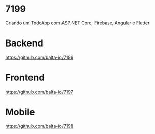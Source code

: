 # 7199
Criando um TodoApp com ASP.NET Core, Firebase, Angular e Flutter

Backend
=======
https://github.com/balta-io/7196

Frontend
========
https://github.com/balta-io/7197

Mobile
======
https://github.com/balta-io/7198
